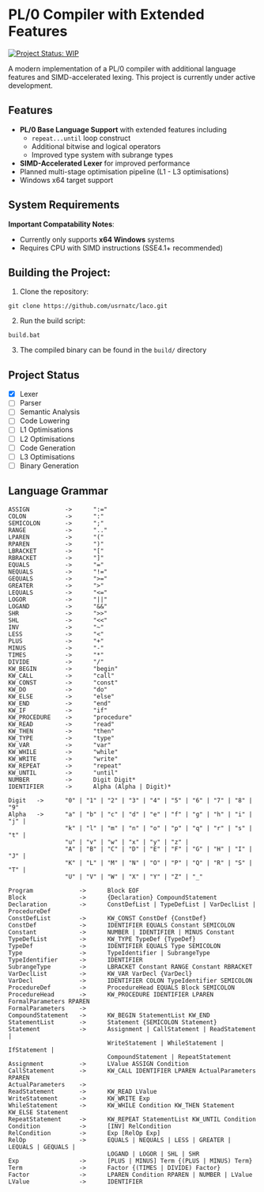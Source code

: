 # PL/0 Compiler with Extended Features

[![Project Status: WIP](https://www.repostatus.org/badges/latest/wip.svg)](https://www.repostatus.org/#wip)

A modern implementation of a PL/0 compiler with additional language features
and SIMD-accelerated lexing. This project is currently under active development.

## Features

- **PL/0 Base Language Support** with extended features including
  - `repeat...until` loop construct
  - Additional bitwise and logical operators
  - Improved type system with subrange types
- **SIMD-Accelerated Lexer** for improved performance
- Planned multi-stage optimisation pipeline (L1 - L3 optimisations)
- Windows x64 target support

## System Requirements

**Important Compatability Notes**:
 - Currently only supports **x64 Windows** systems
 - Requires CPU with SIMD instructions (SSE4.1+ recommended)

## Building the Project:

1. Clone the repository: 
```batch
git clone https://github.com/usrnatc/laco.git
```
2. Run the build script:
```batch
build.bat
```
3. The compiled binary can be found in the `build/` directory

## Project Status

- [x] Lexer
- [ ] Parser
- [ ] Semantic Analysis
- [ ] Code Lowering
- [ ] L1 Optimisations
- [ ] L2 Optimisations
- [ ] Code Generation
- [ ] L3 Optimisations
- [ ] Binary Generation

## Language Grammar

```
ASSIGN          ->      ":="
COLON           ->      ":"
SEMICOLON       ->      ";"
RANGE           ->      ".."
LPAREN          ->      "("
RPAREN          ->      ")"
LBRACKET        ->      "["
RBRACKET        ->      "]"
EQUALS          ->      "="
NEQUALS         ->      "!="
GEQUALS         ->      ">="
GREATER         ->      ">"
LEQUALS         ->      "<="
LOGOR           ->      "||"
LOGAND          ->      "&&"
SHR             ->      ">>"
SHL             ->      "<<"
INV             ->      "~"
LESS            ->      "<"
PLUS            ->      "+"
MINUS           ->      "-"
TIMES           ->      "*"
DIVIDE          ->      "/"
KW_BEGIN        ->      "begin"
KW_CALL         ->      "call"
KW_CONST        ->      "const"
KW_DO           ->      "do"
KW_ELSE         ->      "else"
KW_END          ->      "end"
KW_IF           ->      "if"
KW_PROCEDURE    ->      "procedure"
KW_READ         ->      "read"
KW_THEN         ->      "then"
KW_TYPE         ->      "type"
KW_VAR          ->      "var"
KW_WHILE        ->      "while"
KW_WRITE        ->      "write"
KW_REPEAT       ->      "repeat"
KW_UNTIL        ->      "until"
NUMBER          ->      Digit Digit*
IDENTIFIER      ->      Alpha (Alpha | Digit)*

Digit   ->      "0" | "1" | "2" | "3" | "4" | "5" | "6" | "7" | "8" | "9"
Alpha   ->      "a" | "b" | "c" | "d" | "e" | "f" | "g" | "h" | "i" | "j" | 
                "k" | "l" | "m" | "n" | "o" | "p" | "q" | "r" | "s" | "t" | 
                "u" | "v" | "w" | "x" | "y" | "z" |
                "A" | "B" | "C" | "D" | "E" | "F" | "G" | "H" | "I" | "J" | 
                "K" | "L" | "M" | "N" | "O" | "P" | "Q" | "R" | "S" | "T" | 
                "U" | "V" | "W" | "X" | "Y" | "Z" | "_"

Program             ->      Block EOF
Block               ->      {Declaration} CompoundStatement
Declaration         ->      ConstDefList | TypeDefList | VarDeclList | ProcedureDef
ConstDefList        ->      KW_CONST ConstDef {ConstDef}
ConstDef            ->      IDENTIFIER EQUALS Constant SEMICOLON
Constant            ->      NUMBER | IDENTIFIER | MINUS Constant
TypeDefList         ->      KW_TYPE TypeDef {TypeDef}
TypeDef             ->      IDENTIFIER EQUALS Type SEMICOLON
Type                ->      TypeIdentifier | SubrangeType
TypeIdentifier      ->      IDENTIFIER
SubrangeType        ->      LBRACKET Constant RANGE Constant RBRACKET
VarDeclList         ->      KW_VAR VarDecl {VarDecl}
VarDecl             ->      IDENTIFIER COLON TypeIdentifier SEMICOLON
ProcedureDef        ->      ProcedureHead EQUALS Block SEMICOLON
ProcedureHead       ->      KW_PROCEDURE IDENTIFIER LPAREN FormalParameters RPAREN
FormalParameters    ->
CompoundStatement   ->      KW_BEGIN StatementList KW_END
StatementList       ->      Statement {SEMICOLON Statement}
Statement           ->      Assignment | CallStatement | ReadStatement |
                            WriteStatement | WhileStatement | IfStatement |
                            CompoundStatement | RepeatStatement
Assignment          ->      LValue ASSIGN Condition
CallStatement       ->      KW_CALL IDENTIFIER LPAREN ActualParameters RPAREN
ActualParameters    ->
ReadStatement       ->      KW_READ LValue
WriteStatement      ->      KW_WRITE Exp
WhileStatement      ->      KW_WHILE Condition KW_THEN Statement KW_ELSE Statement
RepeatStatement     ->      KW_REPEAT StatementList KW_UNTIL Condition
Condition           ->      [INV] RelCondition
RelCondition        ->      Exp [RelOp Exp]
RelOp               ->      EQUALS | NEQUALS | LESS | GREATER | LEQUALS | GEQUALS |
                            LOGAND | LOGOR | SHL | SHR
Exp                 ->      [PLUS | MINUS] Term {(PLUS | MINUS) Term}
Term                ->      Factor {(TIMES | DIVIDE) Factor}
Factor              ->      LPAREN Condition RPAREN | NUMBER | LValue
LValue              ->      IDENTIFIER
```
